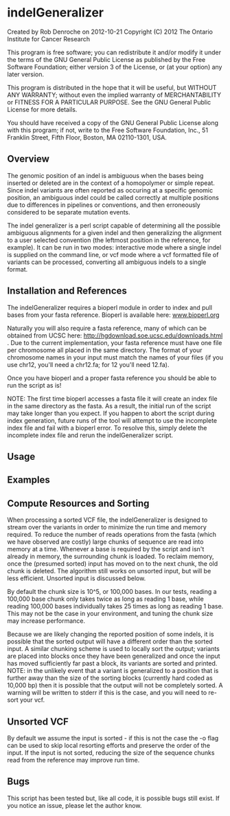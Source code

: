 indelGeneralizer
================

Created by Rob Denroche on 2012-10-21
Copyright (C) 2012 The Ontario Institute for Cancer Research

This program is free software; you can redistribute it and/or modify
it under the terms of the GNU General Public License as published by
the Free Software Foundation; either version 3 of the License, or (at
your option) any later version.

This program is distributed in the hope that it will be useful, but
WITHOUT ANY WARRANTY; without even the implied warranty of
MERCHANTABILITY or FITNESS FOR A PARTICULAR PURPOSE.  See the GNU
General Public License for more details.

You should have received a copy of the GNU General Public License
along with this program; if not, write to the Free Software
Foundation, Inc., 51 Franklin Street, Fifth Floor, Boston,
MA 02110-1301, USA.




Overview
--------
The genomic position of an indel is ambiguous when the bases being inserted or deleted are in the context of a homopolymer or simple repeat.  Since indel variants are often reported as occuring at a specific genomic position, an ambiguous indel could be called correctly at multiple positions due to differences in pipelines or conventions, and then erroneously considered to be separate mutation events.

The indel generalizer is a perl script capable of determining all the possible ambiguous alignments for a given indel and then generalizing the alignment to a user selected convention (the leftmost position in the reference, for example). It can be run in two modes: interactive mode where a single indel is supplied on the command line, or vcf mode where a vcf formatted file of variants can be processed, converting all ambiguous indels to a single format.


Installation and References
---------------------------
The indelGeneralizer requires a bioperl module in order to index and pull bases from your fasta reference. Bioperl is available here: www.bioperl.org

Naturally you will also require a fasta reference, many of which can be obtained from UCSC here: http://hgdownload.soe.ucsc.edu/downloads.html .  Due to the current implementation, your fasta reference must have one file per chromosome all placed in the same directory. The format of your chromosome names in your input must match the names of your files (if you use chr12, you'll need a chr12.fa; for 12 you'll need 12.fa).

Once you have bioperl and a proper fasta reference you should be able to run the script as is! 

NOTE: The first time bioperl accesses a fasta file it will create an index file in the same directory as the fasta. As a result, the initial run of the script may take longer than you expect. If you happen to abort the script during index generation, future runs of the tool will attempt to use the incomplete index file and fail with a bioperl error. To resolve this, simply delete the incomplete index file and rerun the indelGeneralizer script.


Usage
-----


Examples
--------


Compute Resources and Sorting
-----------------------------
When processing a sorted VCF file, the indelGeneralizer is designed to stream over the variants in order to minimize the run time and memory required. To reduce the number of reads operations from the fasta (which we have observed are costly) large chunks of sequence are read into memory at a time. Whenever a base is required by the script and isn't already in memory, the surrounding chunk is loaded. To reclaim memory, once the (presumed sorted) input has moved on to the next chunk, the old chunk is deleted. The algorithm still works on unsorted input, but will be less efficient. Unsorted input is discussed below.

By default the chunk size is 10^5, or 100,000 bases. In our tests, reading a 100,000 base chunk only takes twice as long as reading 1 base, while reading 100,000 bases individually takes 25 times as long as reading 1 base. This may not be the case in your environment, and tuning the chunk size may increase performance.

Because we are likely changing the reported position of some indels, it is possible that the sorted output will have a different order than the sorted input. A similar chunking scheme is used to locally sort the output; variants are placed into blocks once they have been generalized and once the input has moved sufficiently far past a block, its variants are sorted and printed. NOTE: in the unlikely event that a variant is generalized to a position that is further away than the size of the sorting blocks (currently hard coded as 10,000 bp) then it is possible that the output will not be completely sorted. A warning will be written to stderr if this is the case, and you will need to re-sort your vcf.


Unsorted VCF
------------
By default we assume the input is sorted - if this is not the case the -o flag can be used to skip local resorting efforts and preserve the order of the input. If the input is not sorted, reducing the size of the sequence chunks read from the reference may improve run time.


Bugs
----
This script has been tested but, like all code, it is possible bugs still exist. If you notice an issue, please let the author know.
